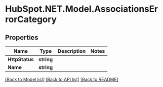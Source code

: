 # HubSpot.NET.Model.AssociationsErrorCategory

## Properties

Name | Type | Description | Notes
------------ | ------------- | ------------- | -------------
**HttpStatus** | **string** |  | 
**Name** | **string** |  | 

[[Back to Model list]](../README.md#documentation-for-models) [[Back to API list]](../README.md#documentation-for-api-endpoints) [[Back to README]](../README.md)

